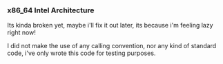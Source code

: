 ### x86_64 Intel Architecture ###

Its kinda broken yet, maybe i'll fix it out later, its because i'm feeling lazy right now!

I did not make the use of any calling convention, nor any kind of standard code, i've only wrote this code for testing purposes.
